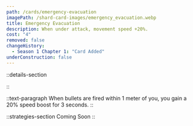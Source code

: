 ```yaml
---
path: /cards/emergency-evacuation
imagePath: /shard-card-images/emergency_evacuation.webp
title: Emergency Evacuation
description: When under attack, movement speed +20%.
cost: "4"
removed: false
changeHistory:
  - Season 1 Chapter 1: "Card Added"
underConstruction: false
---
```


::details-section

::

::text-paragraph
When bullets are fired within 1 meter of you, you gain a 20% speed boost for 3 seconds.
::

::strategies-section
Coming Soon
::
